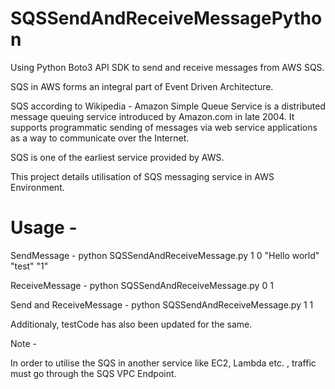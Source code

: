 # SQSSendAndReceiveMessagePython
Using Python Boto3 API SDK to send and receive messages from AWS SQS. 

SQS in AWS forms an integral part of Event Driven Architecture. 

SQS according to Wikipedia - 
Amazon Simple Queue Service is a distributed message queuing service introduced by Amazon.com in late 2004. It supports programmatic sending of messages via web service applications as a way to communicate over the Internet.

SQS is one of the earliest service provided by AWS. 

This project details utilisation of SQS messaging service in AWS Environment. 

# Usage -
SendMessage - python SQSSendAndReceiveMessage.py 1 0 "Hello world" "test" "1"

ReceiveMessage - python SQSSendAndReceiveMessage.py 0 1

Send and ReceiveMessage  - python SQSSendAndReceiveMessage.py 1 1

Additionaly, testCode has also been updated for the same. 

Note - 

In order to utilise the SQS in another service like EC2, Lambda etc. , traffic must go through the SQS VPC Endpoint.  
